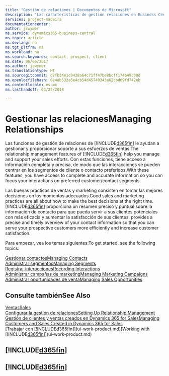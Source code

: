 ```yaml
---
title: "Gestión de relaciones | Documentos de Microsoft"
description: "Las características de gestión relaciones en Business Central admiten las acciones de ventas y le permiten acceder a la información sobre contactos y clientes potenciales para que pueda atender a los clientes de forma eficaz."
services: project-madeira
documentationcenter: 
author: jswymer
ms.service: dynamics365-business-central
ms.topic: article
ms.devlang: na
ms.tgt_pltfrm: na
ms.workload: na
ms.search.keywords: contact, prospect, client
ms.date: 06/06/2017
ms.author: jswymer
ms.translationtype: HT
ms.sourcegitcommit: d7fb34e1c9428a64c71ff47be8bcff174649c00d
ms.openlocfilehash: 0e4eb532a5e4cb54d45740343a62cbd69fd742eb
ms.contentlocale: es-mx
ms.lasthandoff: 03/22/2018

---
```

# <a name="managing-relationships"></a><span data-ttu-id="cef81-103">Gestionar las relaciones</span><span class="sxs-lookup"><span data-stu-id="cef81-103">Managing Relationships</span></span>
<span data-ttu-id="cef81-104">Las funciones de gestión de relaciones de [!INCLUDE[d365fin](includes/d365fin_md.md)] le ayudan a gestionar y proporcionar soporte a sus esfuerzos de ventas.</span><span class="sxs-lookup"><span data-stu-id="cef81-104">The relationship management features of [!INCLUDE[d365fin](includes/d365fin_md.md)] help you manage and support your sales efforts.</span></span> <span data-ttu-id="cef81-105">Con estas funciones, tiene acceso a información completa y precisa, de modo que las interacciones se pueden centrar en los segmentos de cliente o contacto preferidos.</span><span class="sxs-lookup"><span data-stu-id="cef81-105">With these features, you have access to complete and accurate information so you can focus your interactions on preferred customer/contact segments.</span></span>

<span data-ttu-id="cef81-106">Las buenas prácticas de ventas y marketing consisten en tomar las mejores decisiones en los momentos adecuados.</span><span class="sxs-lookup"><span data-stu-id="cef81-106">Good sales and marketing practices are all about how to make the best decisions at the right time.</span></span> [!INCLUDE[d365fin](includes/d365fin_md.md)]<span data-ttu-id="cef81-107"> proporciona un resumen preciso y puntual sobre la información de contacto para que pueda servir a sus clientes potenciales con más eficacia y aumentar la satisfacción de sus clientes.</span><span class="sxs-lookup"><span data-stu-id="cef81-107"> provides a precise and timely overview of your contact information so that you can serve your prospective customers more efficiently and increase customer satisfaction.</span></span>

<span data-ttu-id="cef81-108">Para empezar, vea los temas siguientes:</span><span class="sxs-lookup"><span data-stu-id="cef81-108">To get started, see the following topics:</span></span>

[<span data-ttu-id="cef81-109">Gestionar contactos</span><span class="sxs-lookup"><span data-stu-id="cef81-109">Managing Contacts</span></span>](marketing-contacts.md)  
[<span data-ttu-id="cef81-110">Administrar segmentos</span><span class="sxs-lookup"><span data-stu-id="cef81-110">Managing Segments</span></span>](marketing-segments.md)  
[<span data-ttu-id="cef81-111">Registrar interacciones</span><span class="sxs-lookup"><span data-stu-id="cef81-111">Recording Interactions</span></span>](marketing-interactions.md)  
[<span data-ttu-id="cef81-112">Administrar campañas de marketing</span><span class="sxs-lookup"><span data-stu-id="cef81-112">Managing Marketing Campaigns</span></span>](marketing-campaigns.md)  
[<span data-ttu-id="cef81-113">Administrar oportunidades de venta</span><span class="sxs-lookup"><span data-stu-id="cef81-113">Managing Sales Opportunities</span></span>](marketing-manage-sales-opportunities.md)

## <a name="see-also"></a><span data-ttu-id="cef81-114">Consulte también</span><span class="sxs-lookup"><span data-stu-id="cef81-114">See Also</span></span>
[<span data-ttu-id="cef81-115">Ventas</span><span class="sxs-lookup"><span data-stu-id="cef81-115">Sales</span></span>](sales-manage-sales.md)  
[<span data-ttu-id="cef81-116">Configurar la gestión de relaciones</span><span class="sxs-lookup"><span data-stu-id="cef81-116">Setting Up Relationship Management</span></span>](marketing-setup-marketing.md)  
[<span data-ttu-id="cef81-117">Gestión de clientes y ventas creados en Dynamics 365 for Sales</span><span class="sxs-lookup"><span data-stu-id="cef81-117">Managing Customers and Sales Created in Dynamics 365 for Sales</span></span>](marketing-integrate-dynamicscrm.md)  
<span data-ttu-id="cef81-118">[Trabajar con [!INCLUDE[d365fin](includes/d365fin_md.md)]](ui-work-product.md)</span><span class="sxs-lookup"><span data-stu-id="cef81-118">[Working with [!INCLUDE[d365fin](includes/d365fin_md.md)]](ui-work-product.md)</span></span>  

## [!INCLUDE[d365fin](includes/free_trial_md.md)]  
## [!INCLUDE[d365fin](includes/training_link_md.md)]

